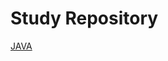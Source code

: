 # Study Repository

[JAVA](https://github.com/WW3DEF/KDT-Projects/tree/main/projects/JavaStudy/out/production/JavaStudy)
